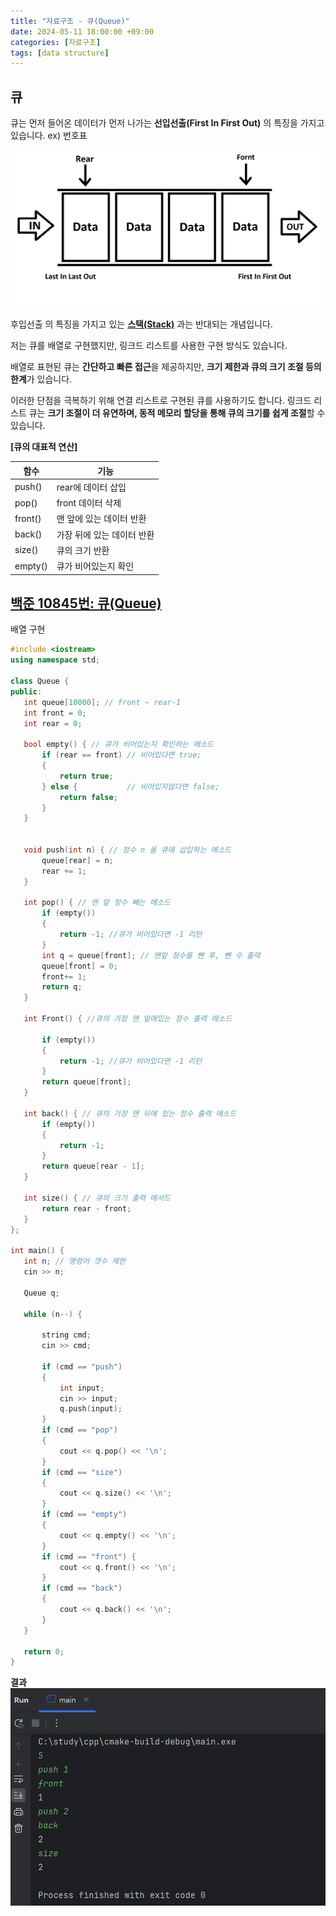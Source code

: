 ```yaml
---
title: "자료구조 - 큐(Queue)"
date: 2024-05-11 18:00:00 +09:00
categories: [자료구조]
tags: [data structure]
---
```


## **큐**  

큐는 먼저 들어온 데이터가 먼저 나가는 **선입선출(First In First Out)** 의 특징을 가지고 있습니다. ex) 번호표

<img src = "assets\img\Queue.png"> 

후입선출 의 특징을 가지고 있는 **[스택(Stack)](https://pwk0131.github.io/posts/%EC%9E%90%EB%A3%8C%EA%B5%AC%EC%A1%B0Stack/)** 과는 반대되는 개념입니다.

저는 큐를 배열로 구현했지만, 링크드 리스트를 사용한 구현 방식도 있습니다.

배열로 표현된 큐는 **간단하고 빠른 접근**을 제공하지만, **크기 제한과 큐의 크기 조절 등의 한계**가 있습니다.  

이러한 단점을 극복하기 위해 연결 리스트로 구현된 큐를 사용하기도 합니다. 링크드 리스트 큐는 **크기 조절이 더 유연하며, 동적 메모리 할당을 통해 큐의 크기를 쉽게 조절**할 수 있습니다. 


**[큐의 대표적 연산]**  

| 함수  | 기능 |
| ------------- | ------------- |
| push()  | rear에 데이터 삽입|
| pop() |  front 데이터 삭제 |
| front() | 맨 앞에 있는 데이터 반환 |
| back()   | 가장 뒤에 있는 데이터 반환 |  
| size()   | 큐의 크기 반환 |
| empty()   | 큐가 비어있는지 확인 |

## [백준 10845번: 큐(Queue)](https://www.acmicpc.net/problem/10845)
 배열 구현
 ``` c++
#include <iostream>
using namespace std;

class Queue {
public:
    int queue[10000]; // front ~ rear-1 
    int front = 0;  
    int rear = 0;

    bool empty() { // 큐가 비어있는지 확인하는 메소드
        if (rear == front) // 비어있다면 true;
        {
            return true;
        } else {           // 비어있지않다면 false;
            return false;
        }
    }   


    void push(int n) { // 정수 n 을 큐에 삽입하는 메소드
        queue[rear] = n;
        rear += 1;
    }

    int pop() { // 맨 앞 정수 빼는 메소드
        if (empty())
        {
            return -1; //큐가 비어있다면 -1 리턴
        }
        int q = queue[front]; // 맨앞 정수를 뺀 후, 뺀 수 출력
        queue[front] = 0;
        front+= 1;
        return q;
    }

    int Front() { //큐의 가장 맨 앞에있는 정수 출력 메소드

        if (empty())
        {
            return -1; //큐가 비어있다면 -1 리턴
        }
        return queue[front];
    }

    int back() { // 큐의 가장 맨 뒤에 있는 정수 출력 메소드
        if (empty())
        {
            return -1;
        }
        return queue[rear - 1];
    }

    int size() { // 큐의 크기 출력 메서드
        return rear - front;
    }
};

int main() {
    int n; // 명령어 갯수 제한 
    cin >> n;

    Queue q;

    while (n--) { 

        string cmd;
        cin >> cmd;

        if (cmd == "push")
        {
            int input;
            cin >> input;
            q.push(input);
        }
        if (cmd == "pop")
        {
            cout << q.pop() << '\n';
        }
        if (cmd == "size")
        {
            cout << q.size() << '\n';
        }
        if (cmd == "empty")
        {
            cout << q.empty() << '\n';
        }
        if (cmd == "front") {
            cout << q.front() << '\n';
        }
        if (cmd == "back")
        {
            cout << q.back() << '\n';
        }
    }

    return 0;
}

```
**결과**
<img src = "assets\img\StackResult.png"> 

